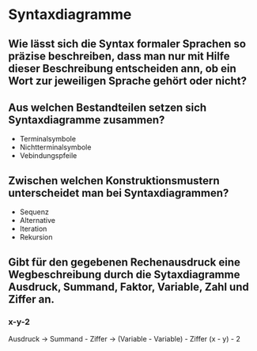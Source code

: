 # Syntaxdiagramme

## Wie lässt sich die Syntax formaler Sprachen so präzise beschreiben, dass man nur mit Hilfe dieser Beschreibung entscheiden ann, ob ein Wort zur jeweiligen Sprache gehört oder nicht?

## Aus welchen Bestandteilen setzen sich Syntaxdiagramme zusammen?

- Terminalsymbole
- Nichtterminalsymbole
- Vebindungspfeile

## Zwischen welchen Konstruktionsmustern unterscheidet man bei Syntaxdiagrammen?

- Sequenz
- Alternative
- Iteration
- Rekursion

## Gibt für den gegebenen Rechenausdruck eine Wegbeschreibung durch die Sytaxdiagramme Ausdruck, Summand, Faktor, Variable, Zahl und Ziffer an.

### x-y-2

Ausdruck ->
Summand - Ziffer ->
(Variable - Variable) - Ziffer
(x - y) - 2
